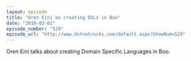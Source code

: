 ```yaml
---
layout: episode
title: "Oren Eini on creating DSLs in Boo"
date: "2010-03-02"
episode_number: "529"
episode_url: "http://www.dotnetrocks.com/default.aspx?ShowNum=529"
---
```


Oren Eini talks about creating Domain Specific Languages in Boo.
